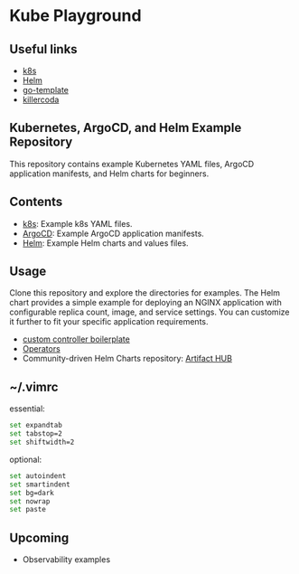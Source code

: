 # Kube Playground

## Useful links

- [k8s](https://kubernetes.io/docs/home/)
- [Helm](https://helm.sh/docs/intro/using_helm/)
- [go-template](https://developer.hashicorp.com/nomad/tutorials/templates/go-template-syntax)
- [killercoda](https://killercoda.com/login)
## Kubernetes, ArgoCD, and Helm Example Repository

This repository contains example Kubernetes YAML files, ArgoCD application manifests, and Helm charts for beginners.

## Contents

- [k8s](./k8s/README.md): Example k8s YAML files.
- [ArgoCD](./ArgoCD/README.md): Example ArgoCD application manifests.
- [Helm](./Helm/README.md): Example Helm charts and values files.

## Usage

Clone this repository and explore the directories for examples.
The Helm chart provides a simple example for deploying an NGINX application with configurable replica count, image, and service settings. You can customize it further to fit your specific application requirements.

- [custom controller boilerplate](https://github.com/kubernetes/sample-controller)
- [Operators](https://operatorhub.io/)
- Community-driven Helm Charts repository: [Artifact HUB](https://artifacthub.io/)

## ~/.vimrc

essential:
```BASH
set expandtab
set tabstop=2
set shiftwidth=2
```

optional:
```BASH
set autoindent
set smartindent
set bg=dark
set nowrap
set paste
```

## Upcoming

- Observability examples
